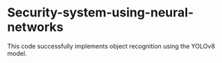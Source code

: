 # Security-system-using-neural-networks
This code successfully implements object recognition using the YOLOv8 model.
